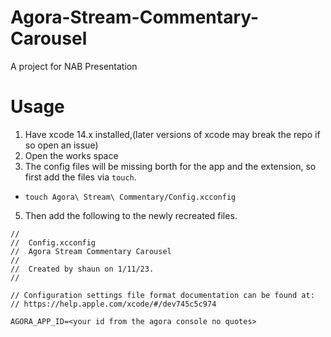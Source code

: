 # Agora-Stream-Commentary-Carousel
A project for NAB Presentation


# Usage

1) Have xcode 14.x installed,(later versions of xcode may break the repo if so open an issue) 
2) Open the works space
3) The config files will be missing borth for the app and the extension, so first add the files via `touch`.
*  `touch Agora\ Stream\ Commentary/Config.xcconfig`

5) Then add the following to the newly recreated files.
```
//
//  Config.xcconfig
//  Agora Stream Commentary Carousel
//
//  Created by shaun on 1/11/23.
//

// Configuration settings file format documentation can be found at:
// https://help.apple.com/xcode/#/dev745c5c974

AGORA_APP_ID=<your id from the agora console no quotes>

```
